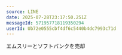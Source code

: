 ```yaml
---
source: LINE
date: 2025-07-28T23:17:50.251Z
messageId: 571957718119350294
userId: Ub72e0555cbf4df6c5440b4dc7993c71d
---
```


エムスリーとソフトバンクを売却